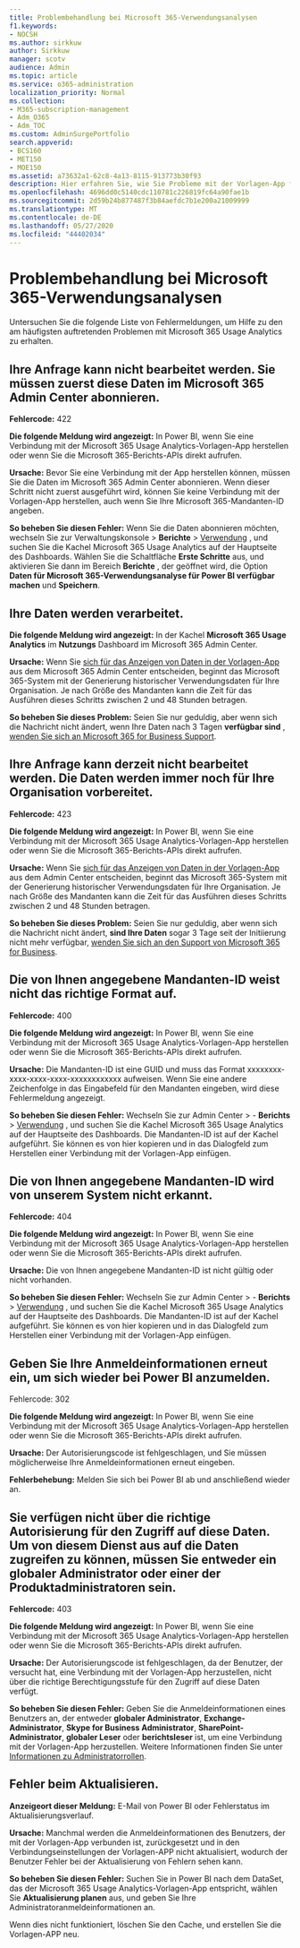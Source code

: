 ```yaml
---
title: Problembehandlung bei Microsoft 365-Verwendungsanalysen
f1.keywords:
- NOCSH
ms.author: sirkkuw
author: Sirkkuw
manager: scotv
audience: Admin
ms.topic: article
ms.service: o365-administration
localization_priority: Normal
ms.collection:
- M365-subscription-management
- Adm_O365
- Adm_TOC
ms.custom: AdminSurgePortfolio
search.appverid:
- BCS160
- MET150
- MOE150
ms.assetid: a73632a1-62c8-4a13-8115-913773b30f93
description: Hier erfahren Sie, wie Sie Probleme mit der Vorlagen-App für Microsoft 365 Usage Analytics beheben können.
ms.openlocfilehash: 4696dd0c5140cdc110781c226819fc64a90fae1b
ms.sourcegitcommit: 2d59b24b877487f3b84aefdc7b1e200a21009999
ms.translationtype: MT
ms.contentlocale: de-DE
ms.lasthandoff: 05/27/2020
ms.locfileid: "44402034"
---
```

# <a name="troubleshooting-microsoft-365-usage-analytics"></a>Problembehandlung bei Microsoft 365-Verwendungsanalysen

Untersuchen Sie die folgende Liste von Fehlermeldungen, um Hilfe zu den am häufigsten auftretenden Problemen mit Microsoft 365 Usage Analytics zu erhalten.
  
    
## <a name="we-are-unable-to-process-your-request-you-have-to-first-subscribe-to-this-data-from-the-microsoft-365-admin-center"></a>Ihre Anfrage kann nicht bearbeitet werden. Sie müssen zuerst diese Daten im Microsoft 365 Admin Center abonnieren.

 **Fehlercode:** 422 
  
 **Die folgende Meldung wird angezeigt:** In Power BI, wenn Sie eine Verbindung mit der Microsoft 365 Usage Analytics-Vorlagen-App herstellen oder wenn Sie die Microsoft 365-Berichts-APIs direkt aufrufen. 
  
 **Ursache:** Bevor Sie eine Verbindung mit der App herstellen können, müssen Sie die Daten im Microsoft 365 Admin Center abonnieren. Wenn dieser Schritt nicht zuerst ausgeführt wird, können Sie keine Verbindung mit der Vorlagen-App herstellen, auch wenn Sie Ihre Microsoft 365-Mandanten-ID angeben. 
  
 **So beheben Sie diesen Fehler:** Wenn Sie die Daten abonnieren möchten, wechseln Sie zur Verwaltungskonsole \> **Berichte** \> <a href="https://go.microsoft.com/fwlink/p/?linkid=2074756" target="_blank">Verwendung</a> , und suchen Sie die Kachel Microsoft 365 Usage Analytics auf der Hauptseite des Dashboards. Wählen Sie die Schaltfläche **Erste Schritte** aus, und aktivieren Sie dann im Bereich **Berichte** , der geöffnet wird, die Option **Daten für Microsoft 365-Verwendungsanalyse für Power BI verfügbar machen** und **Speichern**.
  
## <a name="we-are-processing-your-data"></a>Ihre Daten werden verarbeitet.

 **Die folgende Meldung wird angezeigt:** In der Kachel **Microsoft 365 Usage Analytics** im **Nutzungs** Dashboard im Microsoft 365 Admin Center. 
  
 **Ursache:** Wenn Sie [sich für das Anzeigen von Daten in der Vorlagen-App](enable-usage-analytics.md) aus dem Microsoft 365 Admin Center entscheiden, beginnt das Microsoft 365-System mit der Generierung historischer Verwendungsdaten für Ihre Organisation. Je nach Größe des Mandanten kann die Zeit für das Ausführen dieses Schritts zwischen 2 und 48 Stunden betragen. 
  
 **So beheben Sie dieses Problem:** Seien Sie nur geduldig, aber wenn sich die Nachricht nicht ändert, wenn Ihre Daten nach 3 Tagen **verfügbar sind** , [wenden Sie sich an Microsoft 365 for Business Support](../contact-support-for-business-products.md).
  
## <a name="we-are-unable-to-process-your-request-at-this-time-we-are-still-preparing-the-data-for-your-organization"></a>Ihre Anfrage kann derzeit nicht bearbeitet werden. Die Daten werden immer noch für Ihre Organisation vorbereitet.

 **Fehlercode:** 423 
  
 **Die folgende Meldung wird angezeigt:** In Power BI, wenn Sie eine Verbindung mit der Microsoft 365 Usage Analytics-Vorlagen-App herstellen oder wenn Sie die Microsoft 365-Berichts-APIs direkt aufrufen. 
  
 **Ursache:** Wenn Sie [sich für das Anzeigen von Daten in der Vorlagen-App](enable-usage-analytics.md) aus dem Admin Center entscheiden, beginnt das Microsoft 365-System mit der Generierung historischer Verwendungsdaten für Ihre Organisation. Je nach Größe des Mandanten kann die Zeit für das Ausführen dieses Schritts zwischen 2 und 48 Stunden betragen. 
  
 **So beheben Sie dieses Problem:** Seien Sie nur geduldig, aber wenn sich die Nachricht nicht ändert, **sind Ihre Daten** sogar 3 Tage seit der Initiierung nicht mehr verfügbar, [wenden Sie sich an den Support von Microsoft 365 for Business](../contact-support-for-business-products.md).
  
## <a name="the-tenant-id-you-provided-is-not-in-the-correct-format"></a>Die von Ihnen angegebene Mandanten-ID weist nicht das richtige Format auf.

 **Fehlercode:** 400 
  
 **Die folgende Meldung wird angezeigt:** In Power BI, wenn Sie eine Verbindung mit der Microsoft 365 Usage Analytics-Vorlagen-App herstellen oder wenn Sie die Microsoft 365-Berichts-APIs direkt aufrufen. 
  
 **Ursache:** Die Mandanten-ID ist eine GUID und muss das Format xxxxxxxx-xxxx-xxxx-xxxx-xxxxxxxxxxxx aufweisen. Wenn Sie eine andere Zeichenfolge in das Eingabefeld für den Mandanten eingeben, wird diese Fehlermeldung angezeigt. 
  
 **So beheben Sie diesen Fehler:** Wechseln Sie zur Admin Center \> - **Berichts** \> <a href="https://go.microsoft.com/fwlink/p/?linkid=2074756" target="_blank">Verwendung</a> , und suchen Sie die Kachel Microsoft 365 Usage Analytics auf der Hauptseite des Dashboards. Die Mandanten-ID ist auf der Kachel aufgeführt. Sie können es von hier kopieren und in das Dialogfeld zum Herstellen einer Verbindung mit der Vorlagen-App einfügen. 
  
## <a name="the-tenant-id-you-provided-is-not-recognized-by-our-system"></a>Die von Ihnen angegebene Mandanten-ID wird von unserem System nicht erkannt.

 **Fehlercode:** 404 
  
 **Die folgende Meldung wird angezeigt:** In Power BI, wenn Sie eine Verbindung mit der Microsoft 365 Usage Analytics-Vorlagen-App herstellen oder wenn Sie die Microsoft 365-Berichts-APIs direkt aufrufen. 
  
 **Ursache:** Die von Ihnen angegebene Mandanten-ID ist nicht gültig oder nicht vorhanden. 
  
 **So beheben Sie diesen Fehler:** Wechseln Sie zur Admin Center \> - **Berichts** \> <a href="https://go.microsoft.com/fwlink/p/?linkid=2074756" target="_blank">Verwendung</a> , und suchen Sie die Kachel Microsoft 365 Usage Analytics auf der Hauptseite des Dashboards. Die Mandanten-ID ist auf der Kachel aufgeführt. Sie können es von hier kopieren und in das Dialogfeld zum Herstellen einer Verbindung mit der Vorlagen-App einfügen. 
  
## <a name="please-re-enter-your-credentials-to-sign-in-to-power-bi-again"></a>Geben Sie Ihre Anmeldeinformationen erneut ein, um sich wieder bei Power BI anzumelden.

Fehlercode: 302
  
 **Die folgende Meldung wird angezeigt:** In Power BI, wenn Sie eine Verbindung mit der Microsoft 365 Usage Analytics-Vorlagen-App herstellen oder wenn Sie die Microsoft 365-Berichts-APIs direkt aufrufen. 
  
 **Ursache:** Der Autorisierungscode ist fehlgeschlagen, und Sie müssen möglicherweise Ihre Anmeldeinformationen erneut eingeben. 
  
 **Fehlerbehebung:** Melden Sie sich bei Power BI ab und anschließend wieder an. 
  
## <a name="you-do-not-have-the-right-authorization-to-access-to-this-data-to-be-able-to-gain-access-to-the-data-from-this-service-you-need-to-be-either-a-global-admin-or-any-one-of-the-product-admins"></a>Sie verfügen nicht über die richtige Autorisierung für den Zugriff auf diese Daten. Um von diesem Dienst aus auf die Daten zugreifen zu können, müssen Sie entweder ein globaler Administrator oder einer der Produktadministratoren sein.

 **Fehlercode:** 403 
  
 **Die folgende Meldung wird angezeigt:** In Power BI, wenn Sie eine Verbindung mit der Microsoft 365 Usage Analytics-Vorlagen-App herstellen oder wenn Sie die Microsoft 365-Berichts-APIs direkt aufrufen. 
  
 **Ursache:** Der Autorisierungscode ist fehlgeschlagen, da der Benutzer, der versucht hat, eine Verbindung mit der Vorlagen-App herzustellen, nicht über die richtige Berechtigungsstufe für den Zugriff auf diese Daten verfügt. 
  
 **So beheben Sie diesen Fehler:** Geben Sie die Anmeldeinformationen eines Benutzers an, der entweder **globaler Administrator**, **Exchange-Administrator**, **Skype for Business Administrator**, **SharePoint-Administrator**, **globaler Leser** oder **berichtsleser** ist, um eine Verbindung mit der Vorlagen-App herzustellen. Weitere Informationen finden Sie unter [Informationen zu Administratorrollen](../add-users/about-admin-roles.md). 
  
## <a name="refresh-failed"></a>Fehler beim Aktualisieren.

 **Anzeigeort dieser Meldung:** E-Mail von Power BI oder Fehlerstatus im Aktualisierungsverlauf. 
  
 **Ursache:** Manchmal werden die Anmeldeinformationen des Benutzers, der mit der Vorlagen-App verbunden ist, zurückgesetzt und in den Verbindungseinstellungen der Vorlagen-APP nicht aktualisiert, wodurch der Benutzer Fehler bei der Aktualisierung von Fehlern sehen kann. 
  
 **So beheben Sie diesen Fehler:** Suchen Sie in Power BI nach dem DataSet, das der Microsoft 365 Usage Analytics-Vorlagen-App entspricht, wählen Sie **Aktualisierung planen** aus, und geben Sie Ihre Administratoranmeldeinformationen an. 
  
Wenn dies nicht funktioniert, löschen Sie den Cache, und erstellen Sie die Vorlagen-APP neu.
  
  
